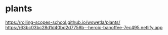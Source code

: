 # plants

https://rolling-scopes-school.github.io/wswetla/plants/
https://63bc03bc28d1d40bd2d7758b--heroic-banoffee-7ec495.netlify.app
